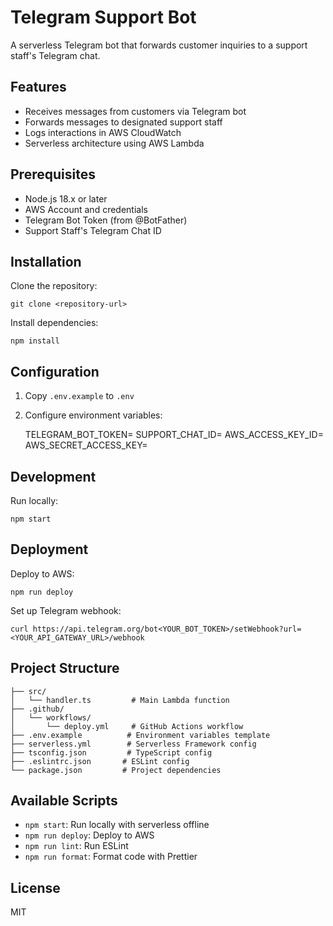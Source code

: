 # Telegram Support Bot

A serverless Telegram bot that forwards customer inquiries to a support staff's Telegram chat.

## Features

- Receives messages from customers via Telegram bot
- Forwards messages to designated support staff
- Logs interactions in AWS CloudWatch
- Serverless architecture using AWS Lambda

## Prerequisites

- Node.js 18.x or later
- AWS Account and credentials
- Telegram Bot Token (from @BotFather)
- Support Staff's Telegram Chat ID

## Installation

Clone the repository:

    git clone <repository-url>

Install dependencies:

    npm install

## Configuration

1. Copy `.env.example` to `.env`
2. Configure environment variables:

   TELEGRAM_BOT_TOKEN=<your-bot-token>
   SUPPORT_CHAT_ID=<support-chat-id>
   AWS_ACCESS_KEY_ID=<aws-access-key>
   AWS_SECRET_ACCESS_KEY=<aws-secret-key>

## Development

Run locally:

    npm start

## Deployment

Deploy to AWS:

    npm run deploy

Set up Telegram webhook:

    curl https://api.telegram.org/bot<YOUR_BOT_TOKEN>/setWebhook?url=<YOUR_API_GATEWAY_URL>/webhook

## Project Structure

    ├── src/
    │   └── handler.ts         # Main Lambda function
    ├── .github/
    │   └── workflows/
    │       └── deploy.yml     # GitHub Actions workflow
    ├── .env.example          # Environment variables template
    ├── serverless.yml        # Serverless Framework config
    ├── tsconfig.json         # TypeScript config
    ├── .eslintrc.json       # ESLint config
    └── package.json         # Project dependencies

## Available Scripts

- `npm start`: Run locally with serverless offline
- `npm run deploy`: Deploy to AWS
- `npm run lint`: Run ESLint
- `npm run format`: Format code with Prettier

## License

MIT
